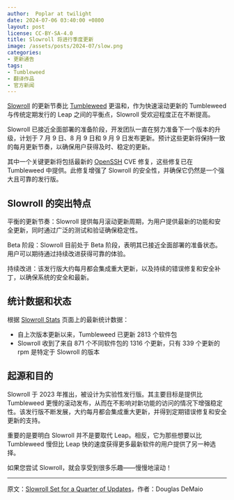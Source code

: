 ```yaml
---
author:  Poplar at twilight
date: 2024-07-06 03:40:00 +0800
layout: post
license: CC-BY-SA-4.0
title: Slowroll 将进行季度更新
image: /assets/posts/2024-07/slow.png
categories:
- 更新通告
tags:
- Tumbleweed
- 翻译作品
- 官方新闻
---
```


[Slowroll] 的更新节奏比 [Tumbleweed] 更温和，作为快速滚动更新的 Tumbleweed 与传统定期发行的 Leap 之间的平衡点，Slowroll 受欢迎程度正在不断提高。

[Slowroll]: https://en.opensuse.org/openSUSE:Slowroll
[Tumbleweed]: https://get.opensuse.org/tumbleweed/

Slowroll 已接近全面部署的准备阶段，开发团队一直在努力准备下一个版本的升级，计划于 7 月 9 日、8 月 9 日和 9 月 9 日发布更新。预计这些更新将保持一致的每月更新节奏，以确保用户获得及时、稳定的更新。

其中一个关键更新将包括最新的 [OpenSSH] CVE 修复，这些修复已在 Tumbleweed 中提供。此修复增强了 Slowroll 的安全性，并确保它仍然是一个强大且可靠的发行版。

[OpenSSH]: https://github.com/openssh/openssh-portable

## Slowroll 的突出特点

平衡的更新节奏：Slowroll 提供每月滚动更新周期，为用户提供最新的功能和安全更新，同时通过广泛的测试和验证确保稳定性。

Beta 阶段：Slowroll 目前处于 Beta 阶段，表明其已接近全面部署的准备状态。用户可以期待通过持续改进获得可靠的体验。

持续改进：该发行版大约每月都会集成重大更新，以及持续的错误修复和安全补丁，以确保系统的安全和最新。

## 统计数据和状态

根据 [Slowroll Stats] 页面上的最新统计数据：

[Slowroll Stats]: http://stage3.opensuse.org:17080/munin/opensuse.org/stage3.opensuse.org/slowrollstats.html

- 自上次版本更新以来，Tumbleweed 已更新 2813 个软件包
- Slowroll 收到了来自 871 个不同软件包的 1316 个更新，只有 339 个更新的 rpm 是特定于 Slowroll 的版本

## 起源和目的

Slowroll 于 2023 年推出，被设计为实验性发行版。其主要目标是提供比 Tumbleweed 更慢的滚动发布，从而在不影响对新功能的访问的情况下增强稳定性。该发行版不断发展，大约每月都会集成重大更新，并得到定期错误修复和安全更新的支持。

重要的是要明白 Slowroll 并不是要取代 Leap。相反，它为那些想要以比 Tumbleweed 慢但比 Leap 快的速度获得更多最新软件的用户提供了另一种选择。

如果您尝试 Slowroll，就会享受到很多乐趣——慢慢地滚动！

----

原文：[Slowroll Set for a Quarter of Updates](https://news.opensuse.org/2024/07/03/slowroll-set-for-a-quarter-of-updates/)，作者：Douglas DeMaio